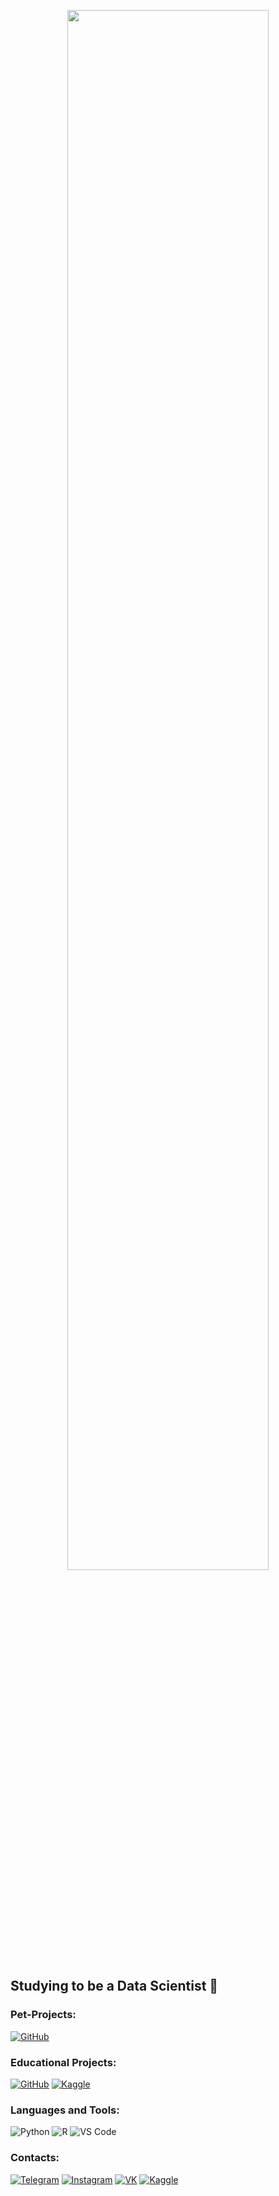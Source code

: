 <p align="center"><a href="https://www.youtube.com/watch?v=dQw4w9WgXcQ"><img width="80%" src="https://c.tenor.com/q9s_XmoedE8AAAAi/piske-usagi.gif" /></a></p>

## Studying to be a Data Scientist 🤔

### Pet-Projects:
[![GitHub](https://img.shields.io/badge/-Population's_prediction-090909?style=for-the-badge&logo=github&logoColor=097CDB)](https://github.com/aeabramov/population_prediction/)

### Educational Projects:
[![GitHub](https://img.shields.io/badge/-Analysis_of_data_on_applicants-090909?style=for-the-badge&logo=github&logoColor=097CDB)](https://github.com/aeabramov/hh_cleardata)
[![Kaggle](https://img.shields.io/badge/-Price's_predicion-090909?style=for-the-badge&logo=kaggle&logoColor=097CDB)](https://www.kaggle.com/aeabramov/booking-reviews-pedict-aeabramov/)

### Languages and Tools:
![Python](https://img.shields.io/badge/-Python-090909?style=for-the-badge&logo=python&logoColor=47C5FB)
![R](https://img.shields.io/badge/-R-090909?style=for-the-badge&logo=r&logoColor=097CDB)
![VS Code](https://img.shields.io/badge/-VSCode-090909?style=for-the-badge&logo=visualstudiocode&logoColor=F8C52C)

### Contacts:
[![Telegram](https://img.shields.io/badge/-Telegram-090909?style=for-the-badge&logo=telegram&logoColor=27A0D9)](https://t.me/andrey_abramov)
[![Instagram](https://img.shields.io/badge/-Instagram-090909?style=for-the-badge&logo=instagram&logoColor=B4068E)](https://www.instagram.com/aeabramov)
[![VK](https://img.shields.io/badge/-VK-090909?style=for-the-badge&logo=Vk&logoColor=4F7DB3)](https://vk.com/aeabramov)
[![Kaggle](https://img.shields.io/badge/-Kaggle-090909?style=for-the-badge&logo=kaggle&logoColor=4F7DB3)](https://www.kaggle.com/aeabramov)
